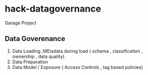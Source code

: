 # hack-datagovernance
Garage Project  

## Data Goverenance 

1. Data Loading  ,MEtadata during load ( schema , classification  , ownership , data quality)
2. Data Preparation 
3. Data Model / Exposure ( Access Controls , tag based policies)
